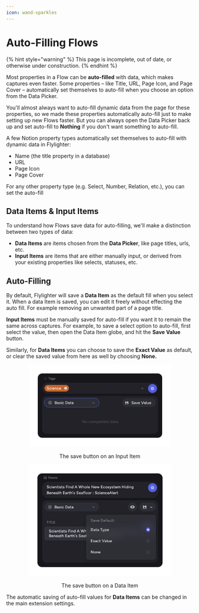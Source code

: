 ```yaml
---
icon: wand-sparkles
---
```


# Auto-Filling Flows



{% hint style="warning" %}
This page is incomplete, out of date, or otherwise under construction.
{% endhint %}

Most properties in a Flow can be **auto-filled** with data, which makes captures even faster. Some properties – like Title, URL, Page Icon, and Page Cover – automatically set themselves to auto-fill when you choose an option from the Data Picker.

You'll almost always want to auto-fill dynamic data from the page for these properties, so we made these properties automatically auto-fill just to make setting up new Flows faster. But you can always open the Data Picker back up and set auto-fill to **Nothing** if you don't want something to auto-fill.





A few Notion property types automatically set themselves to auto-fill with dynamic data in Flylighter:

* Name (the title property in a database)
* URL
* Page Icon
* Page Cover

For any other property type (e.g. Select, Number, Relation, etc.), you can set the auto-fill&#x20;

## Data Items & Input Items

To understand how Flows save data for auto-filling, we'll make a distinction between two types of data:

* **Data Items** are items chosen from the **Data Picker**, like page titles, urls, etc.
* **Input Items** are items that are either manually input, or derived from your existing properties like selects, statuses, etc.

## Auto-Filling

By default, Flylighter will save a **Data Item** as the default fill when you select it. When a data Item is saved, you can edit it freely without effecting the auto fill. For example removing an unwanted part of a page title.

**Input Items** must be manually saved for auto-fill if you want it to remain the same across captures. For example, to save a select option to auto-fill, first select the value, then open the Data Item globe, and hit the **Save Value** button.

Similarly, for **Data Items** you can choose to save the **Exact Value** as default, or clear the saved value from here as well by choosing **None.**

<div align="center" data-full-width="false"><figure><img src="../.gitbook/assets/Frame 67.png" alt="" width="383"><figcaption><p>The save button on an Input Item</p></figcaption></figure> <figure><img src="../.gitbook/assets/Frame 68.png" alt="" width="385"><figcaption><p>The save button on a Data Item</p></figcaption></figure></div>

The automatic saving of auto-fill values for **Data Items** can be changed in the main extension settings.
